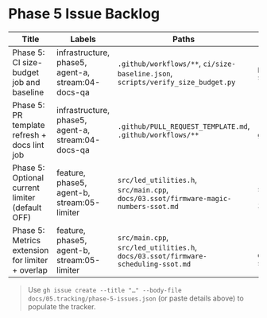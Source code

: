 # Phase 5 Issue Backlog

| Title | Labels | Paths | Acceptance Checks |
|-------|--------|-------|-------------------|
| Phase 5: CI size-budget job and baseline | infrastructure, phase5, agent-a, stream:04-docs-qa | `.github/workflows/**`, `ci/size-baseline.json`, `scripts/verify_size_budget.py` | `pio run -t size`; `python scripts/verify_size_budget.py` |
| Phase 5: PR template refresh + docs lint job | infrastructure, phase5, agent-a, stream:04-docs-qa | `.github/PULL_REQUEST_TEMPLATE.md`, `.github/workflows/**` | `rg -n "doc-impact" .github/PULL_REQUEST_TEMPLATE.md`; `gh workflow run docs-lint --dry-run` |
| Phase 5: Optional current limiter (default OFF) | feature, phase5, agent-b, stream:05-limiter | `src/led_utilities.h`, `src/main.cpp`, `docs/03.ssot/firmware-magic-numbers-ssot.md` | `rg -n "CURRENT_LIMITER_ENABLED" src include`; `rg -n "g_current_limit_engaged" src include` |
| Phase 5: Metrics extension for limiter + overlap | feature, phase5, agent-b, stream:05-limiter | `src/main.cpp`, `src/led_utilities.h`, `docs/03.ssot/firmware-scheduling-ssot.md` | `rg -n "overlap" src/main.cpp`; `rg -n "g_flip_violations" docs/03.ssot/firmware-scheduling-ssot.md` |

> Use `gh issue create --title "…" --body-file docs/05.tracking/phase-5-issues.json` (or paste details above) to populate the tracker.
